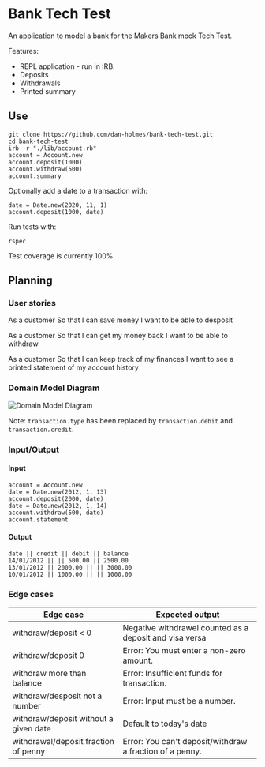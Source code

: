 # Bank Tech Test

An application to model a bank for the Makers Bank mock Tech Test.

Features:
 - REPL application - run in IRB.
 - Deposits
 - Withdrawals 
 - Printed summary

 ## Use

 ```shell
git clone https://github.com/dan-holmes/bank-tech-test.git
cd bank-tech-test
irb -r "./lib/account.rb"
account = Account.new
account.deposit(1000)
account.withdraw(500)
account.summary
 ```

Optionally add a date to a transaction with:

```shell
date = Date.new(2020, 11, 1)
account.deposit(1000, date)
```

Run tests with:

```shell
rspec
```

Test coverage is currently 100%.



## Planning

### User stories

As a customer
So that I can save money
I want to be able to desposit

As a customer
So that I can get my money back
I want to be able to withdraw

As a customer
So that I can keep track of my finances
I want to see a printed statement of my account history

### Domain Model Diagram

![Domain Model Diagram](https://i.imgur.com/peHaEJb.png)

Note: ``transaction.type`` has been replaced by ``transaction.debit`` and ``transaction.credit``.

### Input/Output

#### Input
```
account = Account.new
date = Date.new(2012, 1, 13)
account.deposit(2000, date)
date = Date.new(2012, 1, 14)
account.withdraw(500, date)
account.statement
```

#### Output

```
date || credit || debit || balance
14/01/2012 || || 500.00 || 2500.00
13/01/2012 || 2000.00 || || 3000.00
10/01/2012 || 1000.00 || || 1000.00
```

### Edge cases

| Edge case | Expected output |
|-----------|-----------------|
| withdraw/deposit < 0 | Negative withdrawel counted as a deposit and visa versa|
| withdraw/deposit 0 | Error: You must enter a non-zero amount.|
| withdraw more than balance | Error: Insufficient funds for transaction.| 
| withdraw/desposit not a number | Error: Input must be a number. |
| withdraw/deposit without a given date | Default to today's date |
| withdrawal/deposit fraction of penny | Error: You can't deposit/withdraw a fraction of a penny. |
